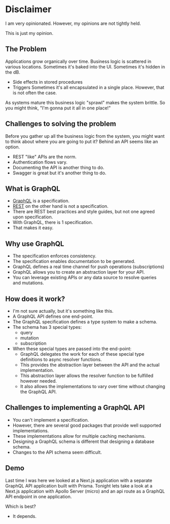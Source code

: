 # Disclaimer

I am very opinionated.
However, my opinions are not tightly held.

This is just my opinion.


## The Problem

Applications grow organically over time.
Business logic is scattered in various locations.
Sometimes it's baked into the UI.
Sometimes it's hidden in the dB.
- Side effects in stored procedures
- Triggers
Sometimes it's all encapsulated in a single place.
However, that is not often the case.

As systems mature this business logic "sprawl" makes the system brittle.
So you might think, "I'm gonna put it all in one place!"

## Challenges to solving the problem 

Before you gather up all the business logic from the system, you might want to think about where you are going to put it?
Behind an API seems like an option.

- REST "like" APIs are the norm.
- Authentication flows vary.
- Documenting the API is another thing to do.
- Swagger is great but it's another thing to do.

## What is GraphQL

- [GraphQL](https://graphql.github.io/graphql-spec/June2018/) is a specification.
- [REST](https://en.wikipedia.org/wiki/Representational_state_transfer) on the other hand is not a specification.
- There are REST best practices and style guides, but not one agreed upon specification.
- With GraphQL, there is 1 specification.
- That makes it easy.

## Why use GraphQL

- The specification enforces consistency.
- The specification enables documentation to be generated.
- GraphQL defines a real time channel for push operations (subscriptions)
- GraphQL allows you to create an abstraction layer for your API.
- You can leverage existing APIs or any data source to resolve queries and mutations.

## How does it work?

- I'm not sure actually, but it's something like this.
- A GraphQL API defines one end-point. 
- The GraphQL specification defines a type system to make a schema.
- The schema has 3 special types:
  - query
  - mutation
  - subscription
- When these special types are passed into the end-point:
  - GraphQL delegates the work for each of these special type definitions to async resolver functions.
  - This provides the abstraction layer between the API and the actual implementation.
  - This abstraction layer allows the resolver function to be fulfilled however needed.
  - It also allows the implementations to vary over time without changing the GraphQL API.

## Challenges to implementing a GraphQL API

- You can't implement a specification.
- However, there are several good packages that provide well supported implementations.
- These implementations allow for multiple caching mechanisms.
- Designing a GraphQL schema is different that designing a database schema.
- Changes to the API schema seem difficult.

## Demo

Last time I was here we looked at a Next.js application with a separate GraphQL API application built with Prisma.
Tonight lets take a look at a Next.js application with Apollo Server (micro) and an api route as a GraphQL API endpoint in one application.

Which is best?
- It depends.





